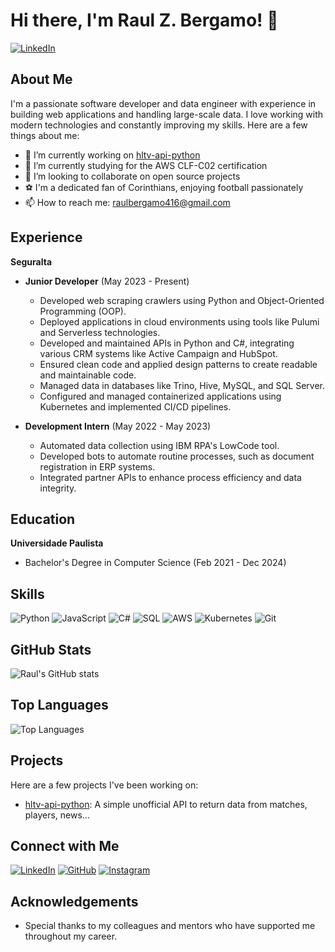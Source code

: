 # Hi there, I'm Raul Z. Bergamo! 👋

[![LinkedIn](https://img.shields.io/badge/LinkedIn-Connect-blue)](https://www.linkedin.com/in/raul-zinezi-bergamo/)

## About Me

I'm a passionate software developer and data engineer with experience in building web applications and handling large-scale data. I love working with modern technologies and constantly improving my skills. Here are a few things about me:

- 🔭 I’m currently working on [hltv-api-python](https://github.com/RaulZBergamo/hltv-api-python)
- 🌱 I’m currently studying for the AWS CLF-C02 certification
- 👯 I’m looking to collaborate on open source projects
- ⚽ I'm a dedicated fan of Corinthians, enjoying football passionately
- 📫 How to reach me: raulbergamo416@gmail.com

## Experience

**Seguralta**

- **Junior Developer** (May 2023 - Present)
  - Developed web scraping crawlers using Python and Object-Oriented Programming (OOP).
  - Deployed applications in cloud environments using tools like Pulumi and Serverless technologies.
  - Developed and maintained APIs in Python and C#, integrating various CRM systems like Active Campaign and HubSpot.
  - Ensured clean code and applied design patterns to create readable and maintainable code.
  - Managed data in databases like Trino, Hive, MySQL, and SQL Server.
  - Configured and managed containerized applications using Kubernetes and implemented CI/CD pipelines.

- **Development Intern** (May 2022 - May 2023)
  - Automated data collection using IBM RPA's LowCode tool.
  - Developed bots to automate routine processes, such as document registration in ERP systems.
  - Integrated partner APIs to enhance process efficiency and data integrity.

## Education

**Universidade Paulista**
- Bachelor's Degree in Computer Science (Feb 2021 - Dec 2024)

## Skills

![Python](https://img.shields.io/badge/-Python-3776AB?style=flat-square&logo=python&logoColor=white)
![JavaScript](https://img.shields.io/badge/-JavaScript-F7DF1E?style=flat-square&logo=javascript&logoColor=black)
![C#](https://img.shields.io/badge/-C%23-239120?style=flat-square&logo=c-sharp&logoColor=white)
![SQL](https://img.shields.io/badge/-SQL-4479A1?style=flat-square&logo=postgresql&logoColor=white)
![AWS](https://img.shields.io/badge/-AWS-232F3E?style=flat-square&logo=amazon-aws&logoColor=white)
![Kubernetes](https://img.shields.io/badge/-Kubernetes-326CE5?style=flat-square&logo=kubernetes&logoColor=white)
![Git](https://img.shields.io/badge/-Git-F05032?style=flat-square&logo=git&logoColor=white)

## GitHub Stats

![Raul's GitHub stats](https://github-readme-stats.vercel.app/api?username=RaulZBergamo&show_icons=true&theme=radical)

## Top Languages

![Top Languages](https://github-readme-stats.vercel.app/api/top-langs/?username=RaulZBergamo&layout=compact&theme=radical)

## Projects

Here are a few projects I've been working on:

- [hltv-api-python](https://github.com/RaulZBergamo/hltv-api-python): A simple unofficial API to return data from matches, players, news...

## Connect with Me

[![LinkedIn](https://img.shields.io/badge/LinkedIn-Connect-blue)](https://www.linkedin.com/in/raul-zinezi-bergamo/)
[![GitHub](https://img.shields.io/badge/GitHub-Follow-black)](https://github.com/RaulZBergamo)
[![Instagram](https://img.shields.io/badge/Instagram-Follow-purple)](https://instagram.com/raulzinezi)

## Acknowledgements

- Special thanks to my colleagues and mentors who have supported me throughout my career.
